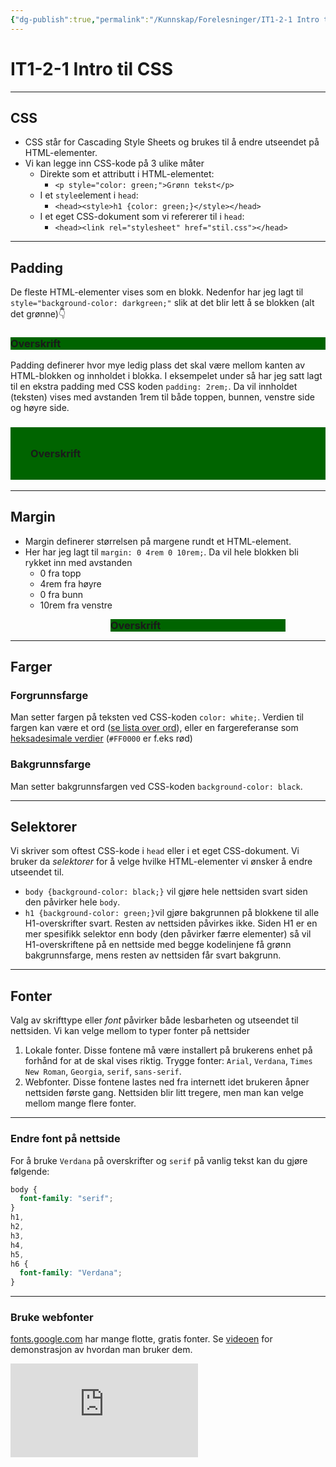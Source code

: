 ```yaml
---
{"dg-publish":true,"permalink":"/Kunnskap/Forelesninger/IT1-2-1 Intro til CSS/","title":"IT1-2-1 Intro til CSS","tags":["it1","forelesning"]}
---
```



# IT1-2-1 Intro til CSS

---

## CSS

- CSS står for Cascading Style Sheets og brukes til å endre utseendet på HTML-elementer.
- Vi kan legge inn CSS-kode på 3 ulike måter
  - Direkte som et attributt i HTML-elementet:
    - `<p style="color: green;">Grønn tekst</p>`
  - I et `style`element i `head`:
    - `<head><style>h1 {color: green;}</style></head>`
  - I et eget CSS-dokument som vi refererer til i `head`:
    - `<head><link rel="stylesheet" href="stil.css"></head>`

---

## Padding

De fleste HTML-elementer vises som en blokk. Nedenfor har jeg lagt til `style="background-color: darkgreen;"` slik at det blir lett å se blokken (alt det grønne)👇

<h3 style="background-color: darkgreen;">Overskrift</h3>

Padding definerer hvor mye ledig plass det skal være mellom kanten av HTML-blokken og innholdet i blokka. I eksempelet under så har jeg satt lagt til en ekstra padding med CSS koden `padding: 2rem;`. Da vil innholdet (teksten) vises med avstanden 1rem til både toppen, bunnen, venstre side og høyre side.

<h3 style="background-color: darkgreen; padding: 2rem">Overskrift</h3>

---

## Margin

- Margin definerer størrelsen på margene rundt et HTML-element.
- Her har jeg lagt til `margin: 0 4rem 0 10rem;`. Da vil hele blokken bli rykket inn med avstanden
  - 0 fra topp
  - 4rem fra høyre
  - 0 fra bunn
  - 10rem fra venstre

<h3 style="background-color: darkgreen; margin: 0 4rem 0 10rem;">Overskrift</h3>

---

## Farger

### Forgrunnsfarge

Man setter fargen på teksten ved CSS-koden `color: white;`. Verdien til fargen kan være et ord ([se lista over ord](https://www.w3schools.com/cssref/css_colors.php)), eller en fargereferanse som [heksadesimale verdier](https://www.w3schools.com/colors/colors_hexadecimal.asp) (`#FF0000` er f.eks rød)

### Bakgrunnsfarge

Man setter bakgrunnsfargen ved CSS-koden `background-color: black`.

---

## Selektorer

Vi skriver som oftest CSS-kode i `head` eller i et eget CSS-dokument. Vi bruker da _selektorer_ for å velge hvilke HTML-elementer vi ønsker å endre utseendet til.

- `body {background-color: black;}` vil gjøre hele nettsiden svart siden den påvirker hele `body`.
- `h1 {background-color: green;}`vil gjøre bakgrunnen på blokkene til alle H1-overskrifter svart. Resten av nettsiden påvirkes ikke.
  Siden H1 er en mer spesifikk selektor enn body (den påvirker færre elementer) så vil H1-overskriftene på en nettside med begge kodelinjene få grønn bakgrunnsfarge, mens resten av nettsiden får svart bakgrunn.

---

## Fonter

Valg av skrifttype eller _font_ påvirker både lesbarheten og utseendet til nettsiden. Vi kan velge mellom to typer fonter på nettsider

1. Lokale fonter. Disse fontene må være installert på brukerens enhet på forhånd for at de skal vises riktig. Trygge fonter: `Arial`, `Verdana`, `Times New Roman`, `Georgia`, `serif`, `sans-serif`.
2. Webfonter. Disse fontene lastes ned fra internett idet brukeren åpner nettsiden første gang. Nettsiden blir litt tregere, men man kan velge mellom mange flere fonter.

---

### Endre font på nettside

For å bruke `Verdana` på overskrifter og `serif` på vanlig tekst kan du gjøre følgende:

```css
body {
  font-family: "serif";
}
h1,
h2,
h3,
h4,
h5,
h6 {
  font-family: "Verdana";
}
```

---

### Bruke webfonter

[fonts.google.com](https://fonts.google.com/) har mange flotte, gratis fonter. Se [videoen](https://www.youtube.com/watch?v=fsPgvJxrpDE) for demonstrasjon av hvordan man bruker dem.
<iframe src="https://www.youtube.com/embed/fsPgvJxrpDE" class="youtube" title="" loading="lazy" frameborder="0" allow="accelerometer; autoplay; clipboard-write; encrypted-media; gyroscope; picture-in-picture; web-share" allowfullscreen></iframe>
